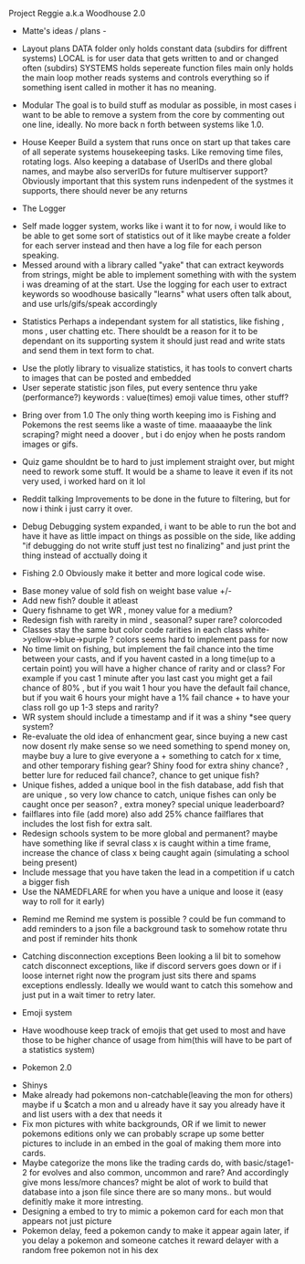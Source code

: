 Project Reggie a.k.a Woodhouse 2.0

- Matte's ideas / plans -

* Layout plans
DATA folder only holds constant data (subdirs for diffrent systems)
LOCAL is for user data that gets written to and or changed often (subdirs)
SYSTEMS holds sepereate function files
main only holds the main loop
mother reads systems and controls everything so if something isent called in mother it has no meaning.

* Modular
The goal is to build stuff as modular as possible, in most cases i want to be able to remove a system from the core
by commenting out one line, ideally.
No more back n forth between systems like 1.0.

* House Keeper
Build a system that runs once on start up that takes care of all seperate systems housekeeping tasks.
Like removing time files, rotating logs.
Also keeping a database of UserIDs and there global names, and maybe also serverIDs for future multiserver support?
Obviously important that this system runs indenpedent of the systmes it supports, there should never be any returns

* The Logger
- Self made logger system, works like i want it to for now, i would like to be able to get some sort of statistics out of it
like maybe create a folder for each server instead and then have a log file for each person speaking.
- Messed around with a library called "yake" that can extract keywords from strings, might be able to implement 
something with with the system i was dreaming of at the start. Use the logging for each user to extract keywords
so woodhouse basically "learns" what users often talk about, and use urls/gifs/speak accordingly

* Statistics
Perhaps a independant system for all statistics, like fishing , mons , user chatting etc.
There shouldt be a reason for it to be dependant on its supporting system it should just read and write stats
and send them in text form to chat.
- Use the plotly library to visualize statistics, it has tools to convert charts to images that can be posted and embedded
- User seperate statistic json files, put every sentence thru yake (performance?) keywords : value(times)
emoji value times, other stuff?


* Bring over from 1.0
The only thing worth keeping imo is Fishing and Pokemons the rest seems like a waste of time.
maaaaaybe the link scraping? might need a doover , but i do enjoy when he posts random images or gifs.
- Quiz game shouldnt be to hard to just implement straight over, but might need to rework some stuff.
It would be a shame to leave it even if its not very used, i worked hard on it lol

* Reddit talking
Improvements to be done in the future to filtering, but for now i think i just carry it over.

* Debug
Debugging system expanded, i want to be able to run the bot and have it have as little impact on things as possible
on the side, like adding "if debugging do not write stuff just test no finalizing" and just print the thing instead
of acctually doing it

* Fishing 2.0
Obviously make it better and more logical code wise.
- Base money value of sold fish on weight base value +/-
- Add new fish? double it atleast
- Query fishname to get WR , money value for a medium?
- Redesign fish with rareity in mind , seasonal? super rare? colorcoded 
- Classes stay the same but color code rarities in each class white->yellow->blue->purple ? colors seems hard to
implement pass for now
- No time limit on fishing, but implement the fail chance into the time between your casts, and if you havent casted in 
a long time(up to a certain point) you will have a higher chance of rarity and or class?
For example if you cast 1 minute after you last cast you might get a fail chance of 80% , but if you wait 1 hour you
have the default fail chance, but if you wait 6 hours your might have a 1% fail chance + to have your class roll go up
1-3 steps and rarity?
- WR system should include a timestamp and if it was a shiny *see query system?
- Re-evaluate the old idea of enhancment gear, since buying a new cast now dosent rly make sense so we need something
to spend money on, maybe buy a lure to give everyone a + something to catch for x time, and other temporary fishing gear?
Shiny food for extra shiny chance? , better lure for reduced fail chance?, chance to get unique fish?
- Unique fishes, added a unique bool in the fish database, add fish that are unique , so very low chance to catch,
unique fishes can only be caught once per season? , extra money? special unique leaderboard?
- failflares into file (add more) also add 25% chance failflares that includes the lost fish for extra salt.
- Redesign schools system to be more global and permanent? maybe have something like if sevral class x is caught within
a time frame, increase the chance of class x being caught again (simulating a school being present)
- Include message that you have taken the lead in a competition if u catch a bigger fish
- Use the NAMEDFLARE for when you have a unique and loose it (easy way to roll for it early)

* Remind me
Remind me system is possible ? could be fun
command to add reminders to a json file
a background task to somehow rotate thru and post if reminder hits thonk

* Catching disconnection exceptions
Been looking a lil bit to somehow catch disconnect exceptions, like if discord servers goes down or if i loose internet
right now the program just sits there and spams exceptions endlessly.
Ideally we would want to catch this somehow and just put in a wait timer to retry later.

* Emoji system
- Have woodhouse keep track of emojis that get used to most and have those to be higher chance of usage from
him(this will have to be part of a statistics system)

* Pokemon 2.0
- Shinys
- Make already had pokemons non-catchable(leaving the mon for others) maybe if u $catch a mon and u already have it
say you already have it and list users with a dex that needs it
- Fix mon pictures with white backgrounds, OR if we limit to newer pokemons editions only we can probably scrape up
some better pictures to include in an embed in the goal of making them more into cards.
- Maybe categorize the mons like the trading cards do, with basic/stage1-2 for evolves and also common, uncommon and rare?
And accordingly give mons less/more chances? might be alot of work to build that database into a json file since there
are so many mons.. but would definitly make it more intresting.
- Designing a embed to try to mimic a pokemon card for each mon that appears not just picture
- Pokemon delay, feed a pokemon candy to make it appear again later, if you delay a pokemon and someone catches it
reward delayer with a random free pokemon not in his dex

